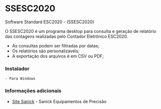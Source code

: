 # SSESC2020

Software Standard ESC2020 - (SSESC2020)

O SSESC2020 é um programa desktop para consulta e geração de relatório das contagens 
realizadas pelo Contador Eletrônico ESC2020. 

  - As consultas podem ser filtradas por datas;
  - Os relatórios são personalizavéis;
  - A exportação dos arquivos é em CSV ou PDF;
  
### Instalador
    - Para Windows

### Informações adicionais

* [Site Sanick] - Sanick Equipamentos de Precisão

   [Site Sanick]: <https://www.sanick.com.br/>